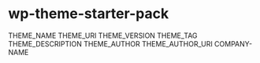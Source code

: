 # wp-theme-starter-pack



THEME_NAME
THEME_URI
THEME_VERSION
THEME_TAG
THEME_DESCRIPTION
THEME_AUTHOR
THEME_AUTHOR_URI
COMPANY-NAME